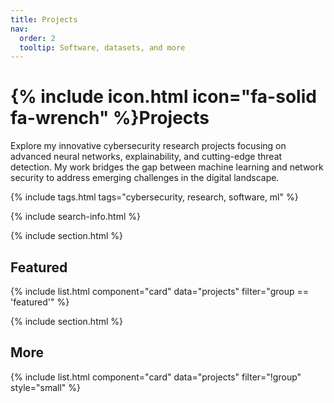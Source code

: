 ```yaml
---
title: Projects
nav:
  order: 2
  tooltip: Software, datasets, and more
---
```


# {% include icon.html icon="fa-solid fa-wrench" %}Projects

Explore my innovative cybersecurity research projects focusing on advanced neural networks, explainability, and cutting-edge threat detection. My work bridges the gap between machine learning and network security to address emerging challenges in the digital landscape.

{% include tags.html tags="cybersecurity, research, software, ml" %}

{% include search-info.html %}

{% include section.html %}

## Featured

{% include list.html component="card" data="projects" filter="group == 'featured'" %}

{% include section.html %}

## More

{% include list.html component="card" data="projects" filter="!group" style="small" %}